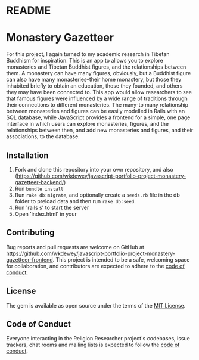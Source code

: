 # README


# Monastery Gazetteer

For this project, I again turned to my academic research in Tibetan Buddhism for inspiration. This is an app to allows you to explore monasteries and Tibetan Buddhist figures, and the relationships between them. A monastery can have many figures, obviously, but a Buddhist figure can also have many monasteries–their home monastery, but those they inhabited briefly to obtain an education, those they founded, and others they may have been connected to. This app would allow researchers to see that famous figures were influenced by a wide range of traditions through their connections to different monasteries. The many-to many relationship between monasteries and figures can be easily modelled in Rails with an SQL database, while JavaScript provides a frontend for a simple, one page interface in which users can explore monasteries, figures, and the relationships between then, and add new monasteries and figures, and their associations, to the database.

## Installation

1. Fork and clone this repository into your own repository, and also (https://github.com/wkdewey/javascript-portfolio-project-monastery-gazetteer-backend/)
2. Run `bundle install`
3. Run `rake db:migrate`, and optionally create a `seeds.rb` file in the db folder to preload data and then run `rake db:seed`.
4. Run 'rails s' to start the server
5. Open 'index.html' in your

## Contributing

Bug reports and pull requests are welcome on GitHub at https://github.com/wkdewey/javascript-portfolio-project-monastery-gazetteer-frontend. This project is intended to be a safe, welcoming space for collaboration, and contributors are expected to adhere to the [code of conduct](https://github.com/javascript-portfolio-project-monastery-gazetteer-frontend/CODE_OF_CONDUCT.md).


## License

The gem is available as open source under the terms of the [MIT License](https://opensource.org/licenses/MIT).

## Code of Conduct

Everyone interacting in the Religion Researcher project's codebases, issue trackers, chat rooms and mailing lists is expected to follow the [code of conduct](https://github.com/wkdewey/javascript-portfolio-project-monastery-gazetteer-frontend/CODE_OF_CONDUCT.md).
